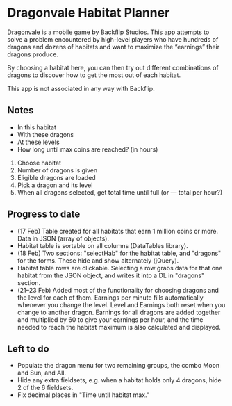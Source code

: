 # Dragonvale Habitat Planner

[Dragonvale](http://www.backflipstudios.com/games/dragonvale/) is a mobile game by Backflip Studios. This app attempts to solve a problem encountered by high-level players who have hundreds of dragons and dozens of habitats and want to maximize the “earnings” their dragons produce.

By choosing a habitat here, you can then try out different combinations of dragons to discover how to get the most out of each habitat.

This app is not associated in any way with Backflip.

## Notes

* In this habitat
* With these dragons
* At these levels
* How long until max coins are reached? (in hours)

1. Choose habitat
2. Number of dragons is given
3. Eligible dragons are loaded
4. Pick a dragon and its level
5. When all dragons selected, get total time until full (or — total per hour?)

## Progress to date

* (17 Feb) Table created for all habitats that earn 1 million coins or more. Data in JSON (array of objects).
* Habitat table is sortable on all columns (DataTables library).
* (18 Feb) Two sections: "selectHab" for the habitat table, and "dragons" for the forms. These hide and show alternately (jQuery).
* Habitat table rows are clickable. Selecting a row grabs data for that one habitat from the JSON object, and writes it into a DL in "dragons" section.
* (21–23 Feb) Added most of the functionality for choosing dragons and the level for each of them. Earnings per minute fills automatically whenever you change the level. Level and Earnings both reset when you change to another dragon. Earnings for all dragons are added together and multiplied by 60 to give your earnings per hour, and the time needed to reach the habitat maximum is also calculated and displayed.

## Left to do
* Populate the dragon menu for two remaining groups, the combo Moon and Sun, and All.
* Hide any extra fieldsets, e.g. when a habitat holds only 4 dragons, hide 2 of the 6 fieldsets.
* Fix decimal places in "Time until habitat max."
